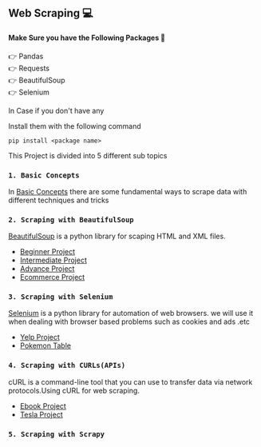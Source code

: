 ## Web Scraping 💻

#### Make Sure you have the Following Packages 🤔 

👉 Pandas
<br/>
👉 Requests
<br/>
👉 BeautifulSoup
<br/>
👉 Selenium

In Case if you don't have any 

Install them with the following command

    pip install <package name>

This Project is divided into 5 different sub topics

### ` 1. Basic Concepts `
In [Basic Concepts](https://github.com/AliZaiN-157/Web-Crawling-Project/tree/main/1.%20Basic%20Concepts) there are some fundamental ways to scrape data with different techniques and tricks

### `2. Scraping with BeautifulSoup`
[BeautifulSoup](https://www.crummy.com/software/BeautifulSoup/bs4/doc/) is a python library for scaping HTML and XML files.

- [Beginner Project](https://github.com/AliZaiN-157/Web-Crawling-Project/tree/main/2.%20Beginner%20Project)
- [Intermediate Project](https://github.com/AliZaiN-157/Web-Crawling-Project/tree/main/3.%20Intermediate%20Project)
- [Advance Project](https://github.com/AliZaiN-157/Web-Crawling-Project/tree/main/4.%20Advanced%20Project)
- [Ecommerce Project](https://github.com/AliZaiN-157/Web-Crawling-Project/tree/main/5.%20Ecommerce%20Store%20Project)

### `3. Scraping with Selenium`
[Selenium](https://www.selenium.dev/documentation/) is a python library for automation of web browsers.
we will use it when dealing with browser based problems such as cookies and ads .etc 

- [Yelp Project](https://github.com/AliZaiN-157/Web-Crawling-Project/tree/main/6.%20Yelp%20Project)
- [Pokemon Table](https://github.com/AliZaiN-157/Web-Crawling-Project/tree/main/7.%20Pokemon%20Table%20Project)
### `4. Scraping with CURLs(APIs)`
cURL is a command-line tool that you can use to transfer data via network protocols.Using cURL for web scraping.

- [Ebook Project](https://github.com/AliZaiN-157/Web-Crawling-Project/tree/main/8.%20Ebook%20Project)
- [Tesla Project](https://github.com/AliZaiN-157/Web-Crawling-Project/tree/main/9.%20Tesla%20Project)
### `5. Scraping with Scrapy`